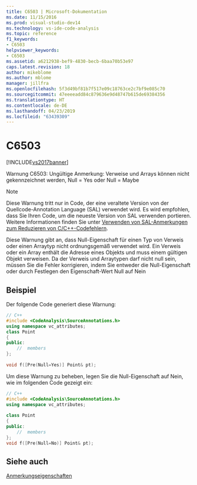 ```yaml
---
title: C6503 | Microsoft-Dokumentation
ms.date: 11/15/2016
ms.prod: visual-studio-dev14
ms.technology: vs-ide-code-analysis
ms.topic: reference
f1_keywords:
- C6503
helpviewer_keywords:
- C6503
ms.assetid: a6212938-bef9-4830-becb-6baa70b53e97
caps.latest.revision: 18
author: mikeblome
ms.author: mblome
manager: jillfra
ms.openlocfilehash: 5f3d49bf81b7f517e09c18763ce2c7bf9e085c70
ms.sourcegitcommit: 47eeeeadd84c879636e9d48747b615de69384356
ms.translationtype: HT
ms.contentlocale: de-DE
ms.lasthandoff: 04/23/2019
ms.locfileid: "63439309"
---
```

# <a name="c6503"></a>C6503
[!INCLUDE[vs2017banner](../includes/vs2017banner.md)]

Warnung C6503: Ungültige Anmerkung: Verweise und Arrays können nicht gekennzeichnet werden, Null = Yes oder Null = Maybe  
  
> [!NOTE]
> Diese Warnung tritt nur in Code, der eine veraltete Version von der Quellcode-Annotation Language (SAL) verwendet wird. Es wird empfohlen, dass Sie Ihren Code, um die neueste Version von SAL verwenden portieren. Weitere Informationen finden Sie unter [Verwenden von SAL-Anmerkungen zum Reduzieren von C/C++-Codefehlern](../code-quality/using-sal-annotations-to-reduce-c-cpp-code-defects.md).  
  
 Diese Warnung gibt an, dass Null-Eigenschaft für einen Typ von Verweis oder einen Arraytyp nicht ordnungsgemäß verwendet wird. Ein Verweis oder ein Array enthält die Adresse eines Objekts und muss einem gültigen Objekt verweisen. Da der Verweis und Arraytypen darf nicht null sein, müssen Sie die Fehler korrigieren, indem Sie entweder die Null-Eigenschaft oder durch Festlegen den Eigenschaft-Wert Null auf Nein  
  
## <a name="example"></a>Beispiel  
 Der folgende Code generiert diese Warnung:  
  
```cpp  
// C++  
#include <CodeAnalysis\SourceAnnotations.h>  
using namespace vc_attributes;  
class Point  
{  
public:  
    //  members  
};  
  
void f([Pre(Null=Yes)] Point& pt);  
```  
  
 Um diese Warnung zu beheben, legen Sie die Null-Eigenschaft auf Nein, wie im folgenden Code gezeigt ein:  
  
```cpp  
// C++  
#include <CodeAnalysis\SourceAnnotations.h>  
using namespace vc_attributes;  
  
class Point  
{  
public:  
    //  members  
};   
void f([Pre(Null=No)] Point& pt);  
```  
  
## <a name="see-also"></a>Siehe auch  
 [Anmerkungseigenschaften](http://msdn.microsoft.com/f77b4370-6bda-4294-bd2a-e7d0df182a3d)

